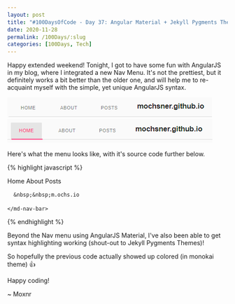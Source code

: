 ```yaml
---
layout: post
title: "#100DaysOfCode - Day 37: Angular Material + Jekyll Pygments Themes"
date: 2020-11-28
permalink: /100Days/:slug
categories: [100Days, Tech]
---
```


Happy extended weekend! Tonight, I got to have some fun with AngularJS in my blog, where I integrated a new Nav Menu. It's not the prettiest, but it definitely works a bit better than the older one, and will help me to re-acquaint myself with the simple, yet unique AngularJS syntax. 

![ng-navbar](/assets/img/2020-11-29-02-21-25-ng-navbar.png)
![ng-navbar-onclick](/assets/img/2020-11-29-02-21-51-ng-navbar-onclick.png)

Here's what the menu looks like, with it's source code further below.

{% highlight javascript %}
<div ng-app="myApp">
  <div ng-controller="myCtrl">
  
  <md-content class="md-padding">
    <md-nav-bar
    md-no-ink-bar="disableInkBar"
    md-selected-nav-item="currentNavItem"
    nav-bar-aria-label="navigation links">
      <md-nav-item md-nav-href="/" name="Home">
        Home
      </md-nav-item>
      <md-nav-item md-nav-href="/about" name="About">
        About
      </md-nav-item>
      <md-nav-item md-nav-href="/posts" name="Posts">
        Posts
      </md-nav-item>
      
      &nbsp;&nbsp;m.ochs.io
    
    </md-nav-bar>
  </md-content>

  </div>
</div>
{% endhighlight %}

Beyond the Nav menu using AngularJS Material, I've also been able to get syntax highlighting working (shout-out to Jekyll Pygments Themes)!

So hopefully the previous code actually showed up colored (in monokai theme) :thumbsup:

Happy coding!

~ Moxnr
